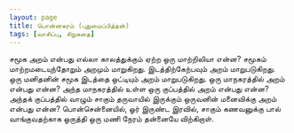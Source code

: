 ```yaml
---
layout: page
title: பொன்னகரம் (புதுமைப்பித்தன்)
tags: [வாசிப்பு, சிறுகதை]
---
```


<!-- ## பொன்னகரம் (புதுமைப்பித்தன்)
### மே 18, 2014 -->

சமூக அறம் என்பது எல்லா காலத்துக்கும் ஏற்ற ஒரு மாற்றிலியா என்ன? சமூகம் மாற்றமடையுந்தோறும் அறமும் மாறுகிறது. இடத்திற்கேற்பவும் அறம் மாறுபடுகிறது. ஒரு மனிதனின் சமூக இடத்தை ஒட்டியும் அறம் மாறுபடுகிறது. ஒரு மாநகரத்தில் அறம் என்பது என்ன? அந்த மாநகரத்தில் உள்ள ஒரு குப்பத்தில் அறம் என்பது என்ன? அந்தக் குப்பத்தில் வாழும் சாகும் தருவாயில் இருக்கும் ஒருவனின் மனைவிக்கு அறம் என்பது என்ன? பொன்சென்னையில், ஓர் இருண்ட இரவில், சாகும் கணவனுக்கு பால் வாங்குவதற்காக ஒருத்தி ஒரு மணி நேரம் தன்னையே விற்கிறாள்.

<br>